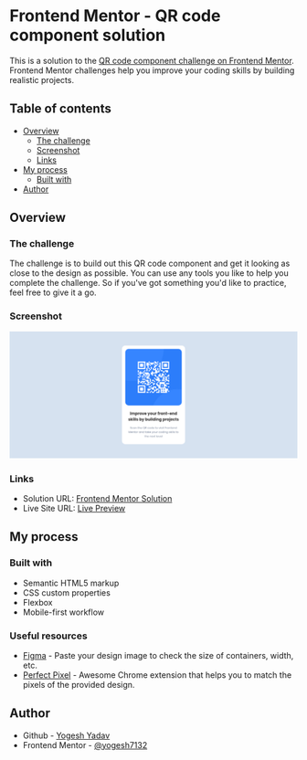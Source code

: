 # Frontend Mentor - QR code component solution

This is a solution to the [QR code component challenge on Frontend Mentor](https://www.frontendmentor.io/challenges/qr-code-component-iux_sIO_H). Frontend Mentor challenges help you improve your coding skills by building realistic projects. 

## Table of contents

- [Overview](#overview)
  - [The challenge](#the-challenge)
  - [Screenshot](#screenshot)
  - [Links](#links)
- [My process](#my-process)
  - [Built with](#built-with)
- [Author](#author)

## Overview

### The challenge
The challenge is to build out this QR code component and get it looking as close to the design as possible.
You can use any tools you like to help you complete the challenge. So if you've got something you'd like to practice, feel free to give it a go.

### Screenshot

![Screenshot](./screenshot/screenshot.png)

### Links

- Solution URL: [Frontend Mentor Solution](https://www.frontendmentor.io/solutions/qr-code-component)
- Live Site URL: [Live Preview](https://deltanode.github.io/frontend-mentor-challenges/qr-code-component/)

## My process

### Built with

- Semantic HTML5 markup
- CSS custom properties
- Flexbox
- Mobile-first workflow

<!-- 
### What I learned

Use this section to recap over some of your major learnings while working through this project. Writing these out and providing code samples of areas you want to highlight is a great way to reinforce your own knowledge.
-->

### Useful resources

- [Figma](https://www.figma.com/) - Paste your design image to check the size of containers, width, etc.
- [Perfect Pixel](https://chrome.google.com/webstore/detail/perfectpixel-by-welldonec/dkaagdgjmgdmbnecmcefdhjekcoceebi) - Awesome Chrome extension that helps you to match the pixels of the provided design.



## Author

- Github - [Yogesh Yadav](https://github.com/deltanode)
- Frontend Mentor - [@yogesh7132](https://www.frontendmentor.io/profile/yogesh7132)
